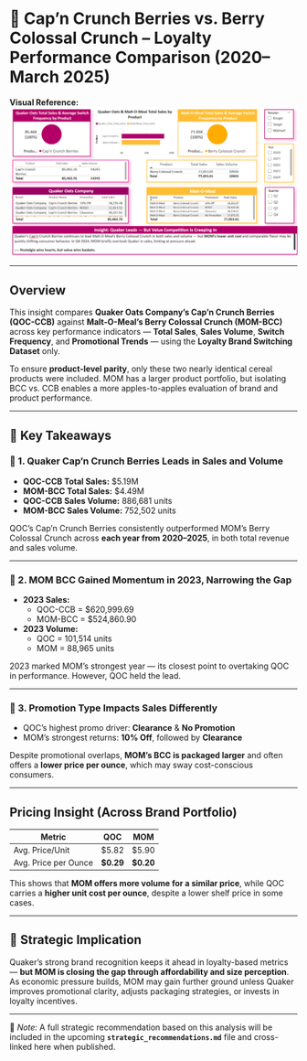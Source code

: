 # 🍓 Cap’n Crunch Berries vs. Berry Colossal Crunch – Loyalty Performance Comparison (2020–March 2025)

**Visual Reference:**  
![QOC vs MOM Loyalty Sales](../../Images/QOC_vs_MOM_Loyalty_Sales.png)

---

## Overview  
This insight compares **Quaker Oats Company’s Cap’n Crunch Berries (QOC-CCB)** against **Malt-O-Meal’s Berry Colossal Crunch (MOM-BCC)** across key performance indicators — **Total Sales**, **Sales Volume**, **Switch Frequency**, and **Promotional Trends** — using the **Loyalty Brand Switching Dataset** only.

To ensure **product-level parity**, only these two nearly identical cereal products were included. MOM has a larger product portfolio, but isolating BCC vs. CCB enables a more apples-to-apples evaluation of brand and product performance.

---

## 🧠 Key Takeaways

### 🔹 1. **Quaker Cap’n Crunch Berries Leads in Sales and Volume**
- **QOC-CCB Total Sales:** $5.19M  
- **MOM-BCC Total Sales:** $4.49M  
- **QOC-CCB Sales Volume:** 886,681 units  
- **MOM-BCC Sales Volume:** 752,502 units

QOC’s Cap’n Crunch Berries consistently outperformed MOM’s Berry Colossal Crunch across **each year from 2020–2025**, in both total revenue and sales volume.

---

### 🔹 2. **MOM BCC Gained Momentum in 2023, Narrowing the Gap**
- **2023 Sales:**  
  - QOC-CCB = $620,999.69  
  - MOM-BCC = $524,860.90  
- **2023 Volume:**  
  - QOC = 101,514 units  
  - MOM = 88,965 units  

2023 marked MOM’s strongest year — its closest point to overtaking QOC in performance. However, QOC held the lead.

---

### 🔹 3. **Promotion Type Impacts Sales Differently**
- QOC’s highest promo driver: **Clearance** & **No Promotion**
- MOM’s strongest returns: **10% Off**, followed by **Clearance**

Despite promotional overlaps, **MOM’s BCC is packaged larger** and often offers a **lower price per ounce**, which may sway cost-conscious consumers.

---

## Pricing Insight (Across Brand Portfolio)
| Metric | QOC | MOM |
|--------|-----|-----|
| Avg. Price/Unit | $5.82 | $5.90 |
| Avg. Price per Ounce | **$0.29** | **$0.20** |

This shows that **MOM offers more volume for a similar price**, while QOC carries a **higher unit cost per ounce**, despite a lower shelf price in some cases.

---

## 🧠 Strategic Implication  
Quaker’s strong brand recognition keeps it ahead in loyalty-based metrics — **but MOM is closing the gap through affordability and size perception**. As economic pressure builds, MOM may gain further ground unless Quaker improves promotional clarity, adjusts packaging strategies, or invests in loyalty incentives.

---

🔗 *Note:* A full strategic recommendation based on this analysis will be included in the upcoming **`strategic_recommendations.md`** file and cross-linked here when published.

